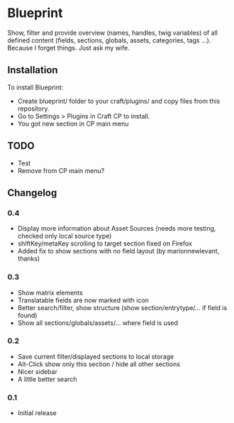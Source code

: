 # Blueprint

Show, filter and provide overview (names, handles, twig variables) of all defined content (fields, sections, globals, assets, categories, tags ...).
Because I forget things. Just ask my wife.


## Installation

To install Blueprint:

* Create blueprint/ folder to your craft/plugins/ and copy files from this repository.
* Go to Settings > Plugins in Craft CP to install.
* You got new section in CP main menu


## TODO

* Test
* Remove from CP main menu?


## Changelog

### 0.4

* Display more information about Asset Sources (needs more testing, checked only local source type)
* shiftKey/metaKey scrolling to target section fixed on Firefox
* Added fix to show sections with no field layout (by marionnewlevant, thanks)


### 0.3

* Show matrix elements
* Translatable fields are now marked with icon
* Better search/filter, show structure (show section/entrytype/... if field is found)
* Show all sections/globals/assets/... where field is used


### 0.2

* Save current filter/displayed sections to local storage
* Alt-Click show only this section / hide all other sections
* Nicer sidebar
* A little better search


### 0.1

* Initial release
